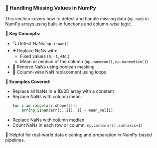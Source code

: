 ### 🔶 Handling Missing Values in NumPy

This section covers how to detect and handle missing data (`np.nan`) in NumPy arrays using built-in functions and column-wise logic.

📌 **Key Concepts:**
- 🔍 Detect NaNs: `np.isnan()`
- ➕ Replace NaNs with:
  - Fixed values (`0`, `-1`, etc.)
  - Mean or median of the column (`np.nanmean()`, `np.nanmedian()`)
- 🧹 Remove NaNs using boolean masking
- 🔁 Column-wise NaN replacement using loops

📂 **Examples Covered:**
- Replace all NaNs in a 1D/2D array with a constant
- Replace NaNs with column mean:
  ```python
  for i in range(arr.shape[1]):
      arr[np.isnan(arr[:, i]), i] = mean_val[i]
  ```
- Replace NaNs with column median
- Count NaNs in each row or column: `np.isnan(arr).sum(axis=1)`

🧪 Helpful for real-world data cleaning and preparation in NumPy-based pipelines.
